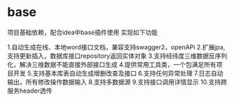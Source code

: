 # base
项目基础依赖，配合idea中base插件使用
实现如下功能

1.自动生成在线、本地word接口文档，兼容支持swagger2，openAPi
2.扩展jpa,支持更新插入，数据库接口repository返回实体对象
3.支持经纬度三维数据反序列化，解决三维数据不能直接外部接口生成
4.提供常用工具类，一个包满足所有项目开发
5.支持基本库表自动生成增删改查及接口
6.支持任何异常处理
7.日志自动输出，所有修改操作数据输入
8.支持多数据源
9.支持接口调用详情显示
10.支持跨服务header透传
